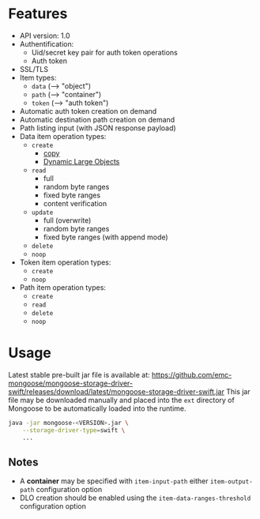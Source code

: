 # Features

* API version: 1.0
* Authentification:
    * Uid/secret key pair for auth token operations
    * Auth token
* SSL/TLS
* Item types:
    * `data` (--> "object")
    * `path` (--> "container")
    * `token` (--> "auth token")
* Automatic auth token creation on demand
* Automatic destination path creation on demand
* Path listing input (with JSON response payload)
* Data item operation types:
    * `create`
        * [copy](../../../design/copy_mode.md)
        * [Dynamic Large Objects](../../../design/storage_side_concatenation.md)
    * `read`
        * full
        * random byte ranges
        * fixed byte ranges
        * content verification
    * `update`
        * full (overwrite)
        * random byte ranges
        * fixed byte ranges (with append mode)
    * `delete`
    * `noop`
* Token item operation types:
    * `create`
    * `noop`
* Path item operation types:
    * `create`
    * `read`
    * `delete`
    * `noop`

# Usage

Latest stable pre-built jar file is available at:
https://github.com/emc-mongoose/mongoose-storage-driver-swift/releases/download/latest/mongoose-storage-driver-swift.jar
This jar file may be downloaded manually and placed into the `ext`
directory of Mongoose to be automatically loaded into the runtime.

```bash
java -jar mongoose-<VERSION>.jar \
    --storage-driver-type=swift \
    ...
```

## Notes

* A **container** may be specified with `item-input-path` either `item-output-path` configuration option
* DLO creation should be enabled using the `item-data-ranges-threshold` configuration option
